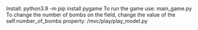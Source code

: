Install: python3.9 -m pip install pygame
To run the game use: main_game.py
To change the number of bombs on the field, change the value of the self.number_of_bombs property: /mvc/play/play_model.py
